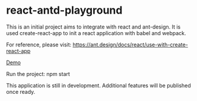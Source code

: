 # react-antd-playground
This is an initial project aims to integrate with react and ant-design. 
It is used create-react-app to init a react application with babel and webpack.

For reference, please visit:
https://ant.design/docs/react/use-with-create-react-app

<a href="https://coding-playground.000webhostapp.com/">Demo</a>

Run the project: 
  npm start
  
This application is still in development. Additional features will be published once ready.
